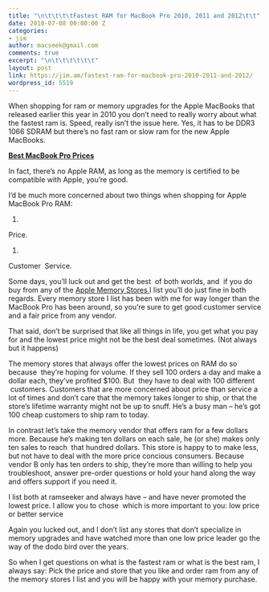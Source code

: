 ```yaml
---
title: "\n\t\t\t\tFastest RAM for MacBook Pro 2010, 2011 and 2012\t\t"
date: 2010-07-08 00:00:00 Z
categories:
- jim
author: macseek@gmail.com
comments: true
excerpt: "\n\t\t\t\t\t\t"
layout: post
link: https://jim.am/fastest-ram-for-macbook-pro-2010-2011-and-2012/
wordpress_id: 5519
---
```


When shopping for ram or memory upgrades for the Apple MacBooks that released earlier this year in 2010 you don’t need to really worry about what the fastest ram is. Speed, really isn’t the issue here. Yes, it has to be DDR3 1066 SDRAM but there’s no fast ram or slow ram for the new Apple MacBooks.




**[Best MacBook Pro Prices](http://www.amazon.com/gp/product/B002QQ8H8I/ref=as_li_ss_tl?ie=UTF8&tag=ramseeker-20&linkCode=as2&camp=1789&creative=390957&creativeASIN=B002QQ8H8I)**




In fact, there’s no Apple RAM, as long as the memory is certified to be compatible with Apple, you’re good.




I’d be much more concerned about two things when shopping for Apple MacBook Pro RAM:






  1. 



Price.






  1. 



Customer  Service.




Some days, you’ll luck out and get the best  of both worlds, and  if you do buy from any of the [Apple Memory Stores ](http://www.jim.am)I list you’ll do just fine in both regards. Every memory store I list has been with me for way longer than the MacBook Pro has been around, so you’re sure to get good customer service and a fair price from any vendor.




That said, don’t be surprised that like all things in life, you get what you pay for and the lowest price might not be the best deal sometimes. (Not always but it happens)




The memory stores that always offer the lowest prices on RAM do so because  they’re hoping for volume. If they sell 100 orders a day and make a dollar each, they’ve profited $100. But  they have to deal with 100 different  customers. Customers that are more concerned about price than service a lot of times and don’t care that the memory takes longer to ship, or that the store’s lifetime warranty might not be up to snuff. He’s a busy man – he’s got 100 cheap customers to ship ram to today.




In contrast let’s take the memory vendor that offers ram for a few dollars more. Because he’s making ten dollars on each sale, he (or she) makes only ten sales to reach  that hundred dollars. This store is happy to to make less, but not have to deal with the more price concious consumers. Because vendor B only has ten orders to ship, they’re more than willing to help you troubleshoot, answer pre-order questions or hold your hand along the way and offers support if you need it.




I list both at ramseeker and always have – and have never promoted the lowest price. I allow you to chose  which is more important to you: low price or better service




Again you lucked out, and I don’t list any stores that don’t specialize in memory upgrades and have watched more than one low price leader go the way of the dodo bird over the years.




So when I get questions on what is the fastest ram or what is the best ram, I always say: Pick the price and store that you like and order ram from any of the memory stores I list and you will be happy with your memory purchase.


		
